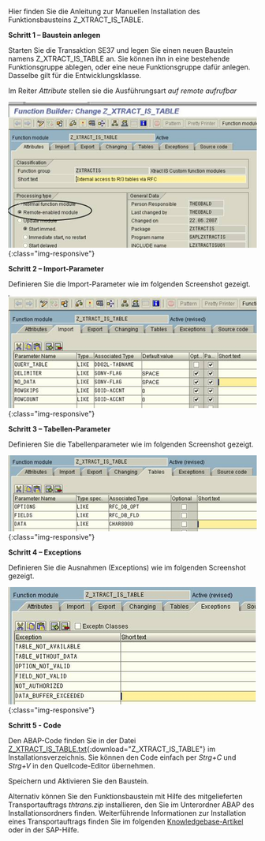 Hier finden Sie die Anleitung zur Manuellen Installation des Funktionsbausteins Z_XTRACT_IS_TABLE.

**Schritt 1 – Baustein anlegen**

Starten Sie die Transaktion SE37 und legen Sie einen neuen Baustein namens Z_XTRACT_IS_TABLE an. Sie können ihn in eine bestehende Funktionsgruppe ablegen, oder eine neue Funktionsgruppe dafür anlegen. Dasselbe gilt für die Entwicklungsklasse.

Im Reiter *Attribute* stellen sie die Ausführungsart *auf remote aufrufbar*

![Z-Custom-Function-01](/img/content/Z-Custom-Function-01.png){:class="img-responsive"}

**Schritt 2 – Import-Parameter**

Definieren Sie die Import-Parameter wie im folgenden Screenshot gezeigt.

![Z-Custom-Function-02](/img/content/Z-Custom-Function-02.png){:class="img-responsive"}

**Schritt 3 – Tabellen-Parameter**

Definieren Sie die Tabellenparameter wie im folgenden Screenshot gezeigt.

![Z-Custom-Function-03](/img/content/Z-Custom-Function-03.png){:class="img-responsive"}

**Schritt 4 – Exceptions**

Definieren Sie die Ausnahmen (Exceptions) wie im folgenden Screenshot gezeigt.


![Z-Custom-Function-04](/img/content/Z-Custom-Function-04.png){:class="img-responsive"}

**Schritt 5 - Code**

Den ABAP-Code finden Sie in der Datei [Z_XTRACT_IS_TABLE.txt](/docs/sap-customizing/Z_XTRACT_IS_TABLE.txt){:download="Z_XTRACT_IS_TABLE"} im Installationsverzeichnis. Sie können den Code einfach per *Strg+C* und *Strg+V* in den Quellcode-Editor übernehmen.

Speichern und Aktivieren Sie den Baustein. 


Alternativ können Sie den Funktionsbaustein mit Hilfe des mitgelieferten Transportauftrags *thtrans.zip* installieren, den Sie im Unterordner ABAP des Installationsordners finden. 
Weiterführende Informationen zur Installation eines Transportauftrags finden Sie im folgenden [Knowledgebase-Artikel](https://my.theobald-software.com/index.php?/Knowledgebase/Article/View/68/67/how-to-import-an-sap-transport-request-with-the-transport-management-system-stms) oder in der SAP-Hilfe.